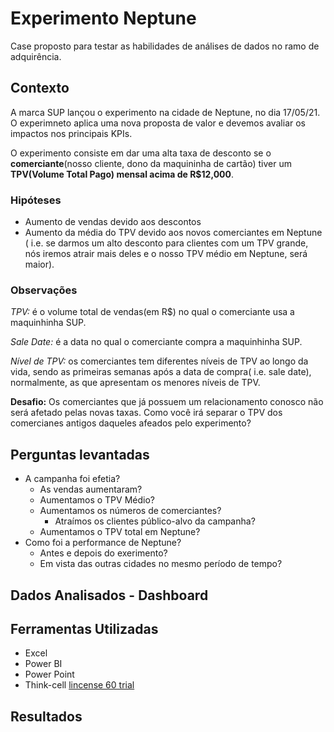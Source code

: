 # Experimento Neptune
Case proposto para testar as habilidades de análises de dados no ramo de adquirência.

## Contexto

A marca SUP lançou o experimento na cidade de Neptune, no dia 17/05/21.
O experimneto aplica uma nova proposta de valor e devemos avaliar os impactos nos principais KPIs.

O experimento consiste em dar uma alta taxa de desconto se o **comerciante**(nosso cliente, dono da maquininha de cartão) tiver um 
**TPV(Volume Total Pago) mensal acima de R$12,000**.

### Hipóteses

- Aumento de vendas devido aos descontos
- Aumento da média do TPV devido aos novos comerciantes em Neptune ( i.e. se darmos um alto desconto para clientes com um TPV grande, 
nós iremos atrair mais deles e o nosso TPV médio em Neptune, será maior).

### Observações

*TPV:* é o volume total de vendas(em R$) no qual o comerciante usa a maquinhinha SUP.

*Sale Date:* é a data no qual o comerciante compra a maquinhinha SUP. 

*Nível de TPV:* os comerciantes tem diferentes níveis de TPV ao longo da vida, sendo as primeiras 
semanas após a data de compra( i.e. sale date), normalmente, as que apresentam os menores níveis de
TPV.

**Desafio:** Os comerciantes que já possuem um relacionamento conosco não será afetado pelas novas taxas.
Como você irá separar o TPV dos comercianes antigos daqueles afeados pelo experimento?

## Perguntas levantadas

- A campanha foi efetia?
  - As vendas aumentaram?
  - Aumentamos o TPV Médio?
  - Aumentamos os números de comerciantes?
    - Atraímos os clientes público-alvo da campanha?
  - Aumentamos o TPV total em Neptune?
- Como foi a performance de Neptune?
  - Antes e depois do exerimento?
  - Em vista das outras cidades no mesmo período de tempo? 


## Dados Analisados - Dashboard


## Ferramentas Utilizadas

- Excel
- Power BI
- Power Point
- Think-cell [lincense 60 trial](https://www.think-cell.com/en/product/firmlearning?utm_campaign=firmlearning-22-1483-1&utm_source=firmlearning&utm_medium=youtube&utm_content=&utm_id=firmlearning-22-1483)

## Resultados
